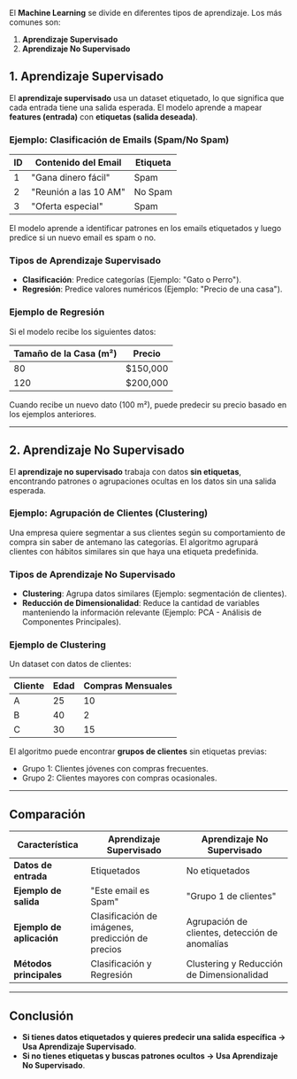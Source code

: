 
El **Machine Learning** se divide en diferentes tipos de aprendizaje. Los más comunes son:

1. **Aprendizaje Supervisado**
2. **Aprendizaje No Supervisado**

## **1. Aprendizaje Supervisado**
El **aprendizaje supervisado** usa un dataset etiquetado, lo que significa que cada entrada tiene una salida esperada. El modelo aprende a mapear **features (entrada)** con **etiquetas (salida deseada)**.

### **Ejemplo: Clasificación de Emails (Spam/No Spam)**
| ID  | Contenido del Email   | Etiqueta |
| --- | --------------------- | -------- |
| 1   | "Gana dinero fácil"   | Spam     |
| 2   | "Reunión a las 10 AM" | No Spam  |
| 3   | "Oferta especial"     | Spam     |

El modelo aprende a identificar patrones en los emails etiquetados y luego predice si un nuevo email es spam o no.

### **Tipos de Aprendizaje Supervisado**
- **Clasificación**: Predice categorías (Ejemplo: "Gato o Perro").
- **Regresión**: Predice valores numéricos (Ejemplo: "Precio de una casa").

### **Ejemplo de Regresión**
Si el modelo recibe los siguientes datos:

| Tamaño de la Casa (m²) | Precio |
|----------------|--------|
| 80 | $150,000 |
| 120 | $200,000 |

Cuando recibe un nuevo dato (100 m²), puede predecir su precio basado en los ejemplos anteriores.

---

## **2. Aprendizaje No Supervisado**
El **aprendizaje no supervisado** trabaja con datos **sin etiquetas**, encontrando patrones o agrupaciones ocultas en los datos sin una salida esperada.

### **Ejemplo: Agrupación de Clientes (Clustering)**
Una empresa quiere segmentar a sus clientes según su comportamiento de compra sin saber de antemano las categorías. El algoritmo agrupará clientes con hábitos similares sin que haya una etiqueta predefinida.

### **Tipos de Aprendizaje No Supervisado**
- **Clustering**: Agrupa datos similares (Ejemplo: segmentación de clientes).
- **Reducción de Dimensionalidad**: Reduce la cantidad de variables manteniendo la información relevante (Ejemplo: PCA - Análisis de Componentes Principales).

### **Ejemplo de Clustering**
Un dataset con datos de clientes:

| Cliente | Edad | Compras Mensuales |
|---------|------|------------------|
| A       | 25   | 10               |
| B       | 40   | 2                |
| C       | 30   | 15               |

El algoritmo puede encontrar **grupos de clientes** sin etiquetas previas:
- Grupo 1: Clientes jóvenes con compras frecuentes.
- Grupo 2: Clientes mayores con compras ocasionales.

---

## **Comparación**
| Característica | Aprendizaje Supervisado | Aprendizaje No Supervisado |
|--------------|----------------------|----------------------|
| **Datos de entrada** | Etiquetados | No etiquetados |
| **Ejemplo de salida** | "Este email es Spam" | "Grupo 1 de clientes" |
| **Ejemplo de aplicación** | Clasificación de imágenes, predicción de precios | Agrupación de clientes, detección de anomalías |
| **Métodos principales** | Clasificación y Regresión | Clustering y Reducción de Dimensionalidad |

---

## **Conclusión**
- **Si tienes datos etiquetados y quieres predecir una salida específica → Usa Aprendizaje Supervisado**.
- **Si no tienes etiquetas y buscas patrones ocultos → Usa Aprendizaje No Supervisado**.


